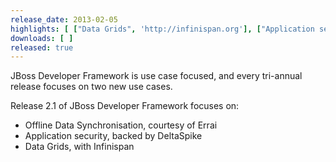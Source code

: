 ```yaml
---
release_date: 2013-02-05
highlights: [ ["Data Grids", 'http://infinispan.org'], ["Application security, Deltaspike", 'http://cwiki.apache.org/confluence/display/DeltaSpike/Security+Module+Drafts'], ["Offline data synchronisation, Errai", 'http://www.jboss.org/errai']  ]
downloads: [ ]
released: true
---
```


JBoss Developer Framework is use case focused, and every tri-annual release focuses on two new use cases.

Release 2.1 of JBoss Developer Framework focuses on:

* Offline Data Synchronisation, courtesy of Errai
* Application security, backed by DeltaSpike
* Data Grids, with Infinispan
